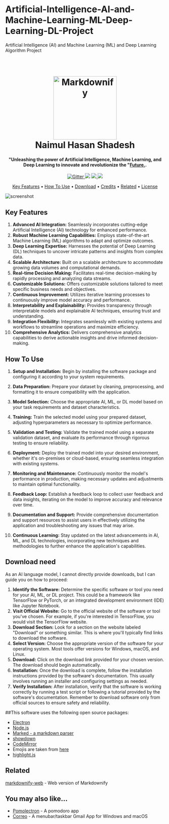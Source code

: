 # Artificial-Intelligence-AI-and-Machine-Learning-ML-Deep-Learning-DL-Project
Artificial Intelligence (AI) and Machine Learning (ML) and Deep Learning Algorithm Project



<h1 align="center">
  <br>
  <a href="http://www.amitmerchant.com/electron-markdownify"><img src="https://raw.githubusercontent.com/amitmerchant1990/electron-markdownify/master/app/img/markdownify.png" alt="Markdownify" width="200"></a>
  <br>
  Naimul Hasan Shadesh
  <br>
</h1>

<h4 align="center">"Unleashing the power of Artificial Intelligence, Machine Learning, and Deep Learning to innovate and revolutionize the "<a href="http://electron.atom.io" target="_blank">Future.</a>.</h4>

<p align="center">
  <a href="https://badge.fury.io/js/electron-markdownify">
    <img src="https://badge.fury.io/js/electron-markdownify.svg"
         alt="Gitter">
  </a>
  <a href="https://gitter.im/amitmerchant1990/electron-markdownify"><img src="https://badges.gitter.im/amitmerchant1990/electron-markdownify.svg"></a>
  <a href="https://saythanks.io/to/bullredeyes@gmail.com">
      <img src="https://img.shields.io/badge/SayThanks.io-%E2%98%BC-1EAEDB.svg">
  </a>
  <a href="https://www.paypal.me/AmitMerchant">
    <img src="https://img.shields.io/badge/$-donate-ff69b4.svg?maxAge=2592000&amp;style=flat">
  </a>
</p>

<p align="center">
  <a href="#key-features">Key Features</a> •
  <a href="#how-to-use">How To Use</a> •
  <a href="#download">Download</a> •
  <a href="#credits">Credits</a> •
  <a href="#related">Related</a> •
  <a href="#license">License</a>
</p>

![screenshot](https://raw.githubusercontent.com/amitmerchant1990/electron-markdownify/master/app/img/markdownify.gif)

## Key Features

1. **Advanced AI Integration:** Seamlessly incorporates cutting-edge Artificial Intelligence (AI) technology for enhanced performance.
2. **Robust Machine Learning Capabilities:** Employs state-of-the-art Machine Learning (ML) algorithms to adapt and optimize outcomes.
3. **Deep Learning Expertise:** Harnesses the potential of Deep Learning (DL) techniques to uncover intricate patterns and insights from complex data.
4. **Scalable Architecture:** Built on a scalable architecture to accommodate growing data volumes and computational demands.
5. **Real-time Decision Making:** Facilitates real-time decision-making by rapidly processing and analyzing data streams.
6. **Customizable Solutions:** Offers customizable solutions tailored to meet specific business needs and objectives.
7. **Continuous Improvement:** Utilizes iterative learning processes to continuously improve model accuracy and performance.
8. **Interpretability and Explainability:** Provides transparency through interpretable models and explainable AI techniques, ensuring trust and understanding.
9. **Integration Flexibility:** Integrates seamlessly with existing systems and workflows to streamline operations and maximize efficiency.
10. **Comprehensive Analytics:** Delivers comprehensive analytics capabilities to derive actionable insights and drive informed decision-making.

## How To Use

1. **Setup and Installation:** Begin by installing the software package and configuring it according to your system requirements.
2. **Data Preparation:** Prepare your dataset by cleaning, preprocessing, and formatting it to ensure compatibility with the application.

3. **Model Selection:** Choose the appropriate AI, ML, or DL model based on your task requirements and dataset characteristics.
4. **Training:** Train the selected model using your prepared dataset, adjusting hyperparameters as necessary to optimize performance.
5. **Validation and Testing:** Validate the trained model using a separate validation dataset, and evaluate its performance through rigorous testing to ensure reliability.
6. **Deployment:** Deploy the trained model into your desired environment, whether it's on-premises or cloud-based, ensuring seamless integration with existing systems.
7. **Monitoring and Maintenance:** Continuously monitor the model's performance in production, making necessary updates and adjustments to maintain optimal functionality.
8. **Feedback Loop:** Establish a feedback loop to collect user feedback and data insights, iterating on the model to improve accuracy and relevance over time.
9. **Documentation and Support:** Provide comprehensive documentation and support resources to assist users in effectively utilizing the application and troubleshooting any issues that may arise.
10. **Continuous Learning:** Stay updated on the latest advancements in AI, ML, and DL technologies, incorporating new techniques and methodologies to further enhance the application's capabilities.

## Download need

As an AI language model, I cannot directly provide downloads, but I can guide you on how to proceed:

1. **Identify the Software:** Determine the specific software or tool you need for your AI, ML, or DL project. This could be a framework like TensorFlow or PyTorch, or an integrated development environment (IDE) like Jupyter Notebook.
2. **Visit Official Website:** Go to the official website of the software or tool you've chosen. For example, if you're interested in TensorFlow, you would visit the TensorFlow website.
3. **Download Section:** Look for a section on the website labeled "Download" or something similar. This is where you'll typically find links to download the software.
4. **Select Version:** Choose the appropriate version of the software for your operating system. Most tools offer versions for Windows, macOS, and Linux.
5. **Download:** Click on the download link provided for your chosen version. The download should begin automatically.
6. **Installation:** Once the download is complete, follow the installation instructions provided by the software's documentation. This usually involves running an installer and configuring settings as needed.
7. **Verify Installation:** After installation, verify that the software is working correctly by running a test script or following a tutorial provided by the software's documentation.
Remember to download software only from official sources to ensure safety and reliability.

##This software uses the following open source packages:

- [Electron](http://electron.atom.io/)
- [Node.js](https://nodejs.org/)
- [Marked - a markdown parser](https://github.com/chjj/marked)
- [showdown](http://showdownjs.github.io/showdown/)
- [CodeMirror](http://codemirror.net/)
- Emojis are taken from [here](https://github.com/arvida/emoji-cheat-sheet.com)
- [highlight.js](https://highlightjs.org/)

## Related

[markdownify-web](https://github.com/amitmerchant1990/markdownify-web) - Web version of Markdownify


## You may also like...

- [Pomolectron](https://github.com/amitmerchant1990/pomolectron) - A pomodoro app
- [Correo](https://github.com/amitmerchant1990/correo) - A menubar/taskbar Gmail App for Windows and macOS


